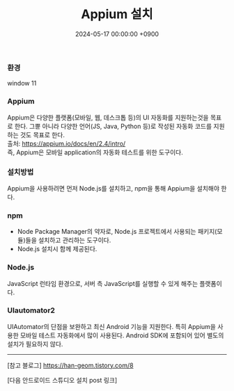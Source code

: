 ﻿---
#classes: wide
#toc: true
#toc_label: "My Table of Contents"
#toc_icon: "cog"
layout: single
title: "Appium 설치"
date: "2024-05-17 00:00:00 +0900"
last_modified_at: "2024-05-17 00:00:00 +0900"
categories:
  - Project
tags:
  - phishinWebView
author_profile: true
sidebar:
    nav: docs
---
### 환경
window 11

### Appium
Appium은 다양한 플랫폼(모바일, 웹, 데스크톱 등)의 UI 자동화를 지원하는것을 목표로 한다.
그쁀 아니라 다양한 언어(JS, Java, Python 등)로 작성된 자동화 코드를 지원하는 것도 목표로 한다.
<br/>출처: https://appium.io/docs/en/2.4/intro/
<br/>즉, Appium은 모바일 application의 자동화 테스트를 위한 도구이다.

### 설치방법
Appium을 사용하려면 먼저 Node.js를 설치하고, npm을 통해 Appium을 설치해야 한다.

### npm
- Node Package Manager의 약자로, Node.js 프로젝트에서 사용되는 패키지(모듈)들을 설치하고 관리하는 도구이다.
- Node.js 설치시 함께 제공된다.

### Node.js
JavaScript 런타임 환경으로, 서버 측 JavaScript를 실행할 수 있게 해주는 플랫폼이다.

### UIautomator2
UIAutomator의 단점을 보완하고 최신 Android 기능을 지원한다.
특히 Appium을 사용한 모바일 테스트 자동화에서 많이 사용된다.
Android SDK에 포함되어 있어 별도의 설치가 필요하지 않다.

---
[참고 블로그]
https://han-geom.tistory.com/8

[다음 안드로이드 스튜디오 설치 post 링크]